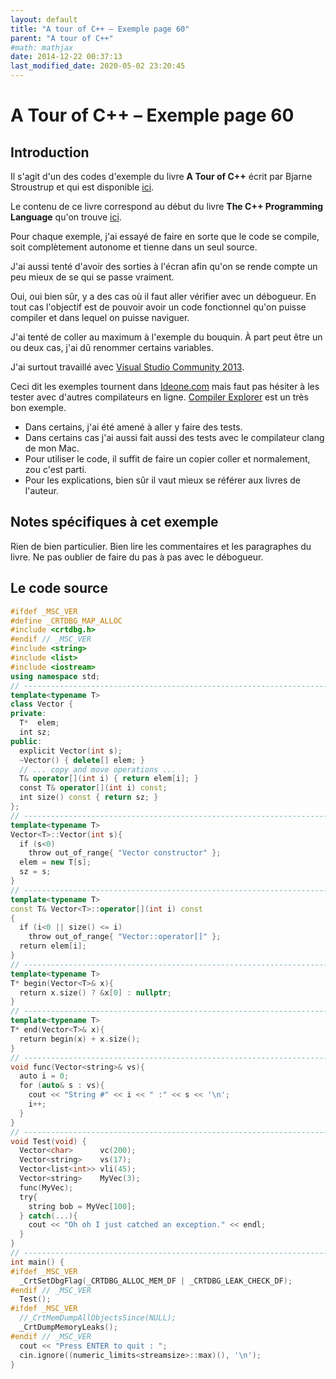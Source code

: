 ```yaml
---
layout: default
title: "A tour of C++ – Exemple page 60"
parent: "A tour of C++"
#math: mathjax
date: 2014-12-22 00:37:13
last_modified_date: 2020-05-02 23:20:45
---
```


# A Tour of C++ – Exemple page 60

## Introduction
Il s'agit d'un des codes d'exemple du livre **A Tour of C++** écrit par Bjarne Stroustrup et qui est disponible [ici](http://www.amazon.fr/Tour-C-Bjarne-Stroustrup/dp/0321958314/ref%3Dsr_1_1?ie=UTF8&qid=1416699327&sr=8-1&keywords=a+tour+of+c%2B%2B). 

Le contenu de ce livre correspond au début du livre **The C++ Programming Language** qu'on trouve [ici](http://www.amazon.fr/The-Programming-Language-Bjarne-Stroustrup/dp/0321563840/ref%3Dpd_sim_eb_3?ie=UTF8&refRID=0CR047TTJV1HA6CVA9XA).

Pour chaque exemple, j'ai essayé de faire en sorte que le code se compile, soit complètement autonome et tienne dans un seul source.

J'ai aussi tenté d'avoir des sorties à l'écran afin qu'on se rende compte un peu mieux de se qui se passe vraiment.

Oui, oui bien sûr, y a des cas où il faut aller vérifier avec un débogueur.
En tout cas l'objectif est de pouvoir avoir un code fonctionnel qu'on puisse compiler et dans lequel on puisse naviguer.

J'ai tenté de coller au maximum à l'exemple du bouquin. À part peut être un ou deux cas, j'ai dû renommer certains variables.

J'ai surtout travaillé avec [Visual Studio Community 2013](http://www.visualstudio.com/products/visual-studio-community-vs).

Ceci dit les exemples tournent dans [Ideone.com](http://ideone.com/) mais faut pas hésiter à les tester avec d'autres compilateurs en ligne. [Compiler Explorer](https://godbolt.org/) est un très bon exemple.

* Dans certains, j'ai été amené à aller y faire des tests.  
* Dans certains cas j'ai aussi fait aussi des tests avec le compilateur clang de mon Mac.  
* Pour utiliser le code, il suffit de faire un copier coller et normalement, zou c'est parti.  
* Pour les explications, bien sûr il vaut mieux se référer aux livres de l'auteur.  


## Notes spécifiques à cet exemple


Rien de bien particulier. Bien lire les commentaires et les paragraphes du livre. Ne pas oublier de faire du pas à pas avec le débogueur.


## Le code source

```cpp
#ifdef _MSC_VER
#define _CRTDBG_MAP_ALLOC
#include <crtdbg.h>
#endif // _MSC_VER
#include <string>
#include <list>
#include <iostream>
using namespace std;
// ----------------------------------------------------------------------------
template<typename T>
class Vector {
private:
  T*  elem;                                                                     // elem points to an array of sz elements of type T
  int sz;
public:
  explicit Vector(int s);                                                       // constructor: establish invariant, acquire resources
  ~Vector() { delete[] elem; }                                                  // destructor: release resources
  // ... copy and move operations ...
  T& operator[](int i) { return elem[i]; }
  const T& operator[](int i) const;                                             // read only operator since retruned value is const
  int size() const { return sz; }
};
// ----------------------------------------------------------------------------
template<typename T>
Vector<T>::Vector(int s){
  if (s<0)
    throw out_of_range{ "Vector constructor" };
  elem = new T[s];
  sz = s;
}
// ----------------------------------------------------------------------------
template<typename T>
const T& Vector<T>::operator[](int i) const
{
  if (i<0 || size() <= i)
    throw out_of_range{ "Vector::operator[]" };
  return elem[i];
}
// ----------------------------------------------------------------------------
template<typename T>
T* begin(Vector<T>& x){
  return x.size() ? &x[0] : nullptr;                                            // pointer to first element or nullptr
}
// ----------------------------------------------------------------------------
template<typename T>
T* end(Vector<T>& x){
  return begin(x) + x.size();                                                   // pointer to one-past-last element
}
// ----------------------------------------------------------------------------
void func(Vector<string>& vs){                                                  // Vector of some strings
  auto i = 0;
  for (auto& s : vs){
    cout << "String #" << i << " :" << s << '\n';
    i++;
  }
}
// ----------------------------------------------------------------------------
void Test(void) {
  Vector<char>      vc(200);                                                    // vector of 200 characters
  Vector<string>    vs(17);                                                     // vector of 17 strings
  Vector<list<int>> vli(45);                                                    // vector of 45 lists of integers
  Vector<string>    MyVec(3);
  func(MyVec);
  try{
    string bob = MyVec[100];
  } catch(...){
    cout << "Oh oh I just catched an exception." << endl;
  }
}
// ----------------------------------------------------------------------------
int main() {
#ifdef _MSC_VER
  _CrtSetDbgFlag(_CRTDBG_ALLOC_MEM_DF | _CRTDBG_LEAK_CHECK_DF);
#endif // _MSC_VER
  Test();
#ifdef _MSC_VER
  //_CrtMemDumpAllObjectsSince(NULL);                                           // Begins the dump from the start of program execution
  _CrtDumpMemoryLeaks();
#endif // _MSC_VER
  cout << "Press ENTER to quit : ";
  cin.ignore((numeric_limits<streamsize>::max)(), '\n');
}
```
